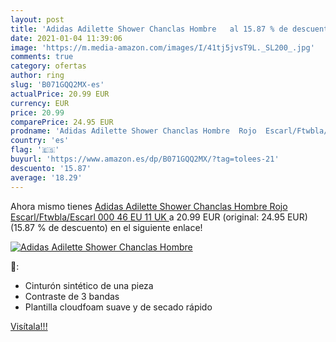 ```yaml
---
layout: post
title: 'Adidas Adilette Shower Chanclas Hombre   al 15.87 % de descuento'
date: 2021-01-04 11:39:06
image: 'https://m.media-amazon.com/images/I/41tj5jvsT9L._SL200_.jpg'
comments: true
category: ofertas
author: ring
slug: 'B071GQQ2MX-es'
actualPrice: 20.99 EUR
currency: EUR
price: 20.99
comparePrice: 24.95 EUR
prodname: 'Adidas Adilette Shower Chanclas Hombre  Rojo  Escarl/Ftwbla/Escarl 000   46 EU  11 UK '
country: 'es'
flag: '🇪🇸'
buyurl: 'https://www.amazon.es/dp/B071GQQ2MX/?tag=tolees-21'
descuento: '15.87'
average: '18.29'
---
```


Ahora mismo tienes [Adidas Adilette Shower Chanclas Hombre  Rojo  Escarl/Ftwbla/Escarl 000   46 EU  11 UK ](https://www.amazon.es/dp/B071GQQ2MX/?tag=tolees-21) a 20.99 EUR (original: 24.95 EUR) (15.87 %  de descuento) en el siguiente enlace!

[![Adidas Adilette Shower Chanclas Hombre  ](https://m.media-amazon.com/images/I/41tj5jvsT9L._SL200_.jpg)](https://www.amazon.es/dp/B071GQQ2MX/?tag=tolees-21)

🔎:

- Cinturón sintético de una pieza
- Contraste de 3 bandas
- Plantilla cloudfoam suave y de secado rápido

[Visítala!!!](https://www.amazon.es/dp/B071GQQ2MX/?tag=tolees-21)
